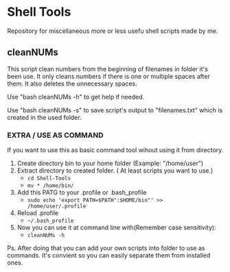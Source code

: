 # Shell Tools
Repository for miscellaneous more or less usefu shell scripts made by me. 

## cleanNUMs
This script clean numbers from the beginning of filenames in folder it's been use.
It only cleans numbers if there is one or multiple spaces after them. It also deletes the unnecessary spaces.

Use "bash cleanNUMs -h" to get help if needed.

Use "bash cleanNUMs -s" to save script's output to "filenames.txt" which is created in the used folder.

### EXTRA / USE AS COMMAND

If you want to use this as basic command tool wihout using it from directory.

1. Create directory bin to your home folder (Example: "/home/user")
2. Extract directory to created folder. ( At least scripts you want to use.)
   - `cd Shell-Tools`
   - `mv * /home/bin/`
3. Add this PATG to your .profile or .bash_profile
   - `sudo echo 'export PATH=$PATH":$HOME/bin"' >> /home/user/.profile`
4. Reload .profile
   - `~/.bash_profile`
5. Now you can use it at command line with(Remember case sensitivity):
   - `cleanNUMs -h`

Ps. After doing that you can add your own scripts into folder to use as commands. It's convient so you can easily separate them from installed ones.

